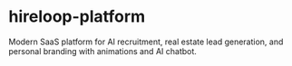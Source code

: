 # hireloop-platform
Modern SaaS platform for AI recruitment, real estate lead generation, and personal branding with animations and AI chatbot.
